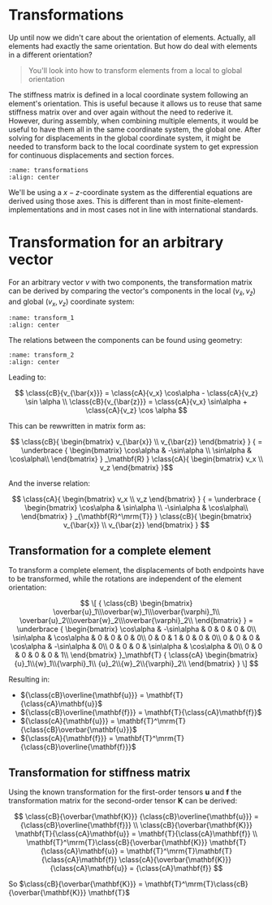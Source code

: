# Transformations

Up until now we didn't care about the orientation of elements. Actually, all elements had exactly the same orientation. But how do deal with elements in a different orientation?

> You'll look into how to transform elements from a local to global orientation

The stiffness matrix is defined in a local coordinate system following an element's orientation. This is useful because it allows us to reuse that same stiffness matrix over and over again without the need to rederive it. However, during assembly, when combining multiple elements, it would be useful to have them all in the same coordinate system, the global one. After solving for displacements in the global coordinate system, it might be needed to transform back to the local coordinate system to get expression for continuous displacements and section forces.

```{figure} transformations.svg
:name: transformations
:align: center
```

We'll be using a $x-z$-coordinate system as the differential equations are derived using those axes. This is different than in most finite-element-implementations and in most cases not in line with international standards.

# Transformation for an arbitrary vector

For an arbitrary vector $v$ with two components, the transformation matrix can be derived by comparing the vector's components in the local ($v_{\bar x}, v_{\bar z}$) and global ($v_x,v_z$) coordinate system:

```{figure} transform_1.svg
:name: transform_1
:align: center
```

The relations between the components can be found using geometry:

```{figure} transform_2.svg
:name: transform_2
:align: center
```

Leading to:

$$
\class{cB}{v_{\bar{x}}} = \class{cA}{v_x} \cos\alpha - \class{cA}{v_z} \sin \alpha \\
\class{cB}{v_{\bar{z}}} = \class{cA}{v_x} \sin\alpha + \class{cA}{v_z} \cos \alpha
$$

This can be rewwritten in matrix form as:

$$ \class{cB}{
      \begin{bmatrix}
	v_{\bar{x}} \\ v_{\bar{z}}
      \end{bmatrix}
      }
      {
      =
      \underbrace
      {
	\begin{bmatrix}
	  \cos\alpha & -\sin\alpha \\ \sin\alpha & \cos\alpha\\
	\end{bmatrix}
      }
      _\mathbf{R}
      }
      \class{cA}{
      \begin{bmatrix}
	v_x \\ v_z
      \end{bmatrix}
      }$$

And the inverse relation:

$$
\class{cA}{
      \begin{bmatrix}
	v_x \\ v_z
      \end{bmatrix}
      }
      {
      =
      \underbrace
      {
	\begin{bmatrix}
	  \cos\alpha & \sin\alpha \\ -\sin\alpha & \cos\alpha\\
	\end{bmatrix}
      }
      _{\mathbf{R}^\mrm{T}}
      }
      \class{cB}{
      \begin{bmatrix}
	v_{\bar{x}} \\ v_{\bar{z}}
      \end{bmatrix}
      }
$$

## Transformation for a complete element

To transform a complete element, the displacements of both endpoints have to be transformed, while the rotations are independent of the element orientation:

$$
\[
      {
	\class{cB}
	\begin{bmatrix}
	  \overbar{u}_1\\\overbar{w}_1\\\overbar{\varphi}_1\\
	  \overbar{u}_2\\\overbar{w}_2\\\overbar{\varphi}_2\\
	\end{bmatrix}
      }
      =
      \underbrace
      {
	\begin{bmatrix}
	  \cos\alpha & -\sin\alpha & 0 & 0 & 0 & 0\\
	  \sin\alpha &  \cos\alpha & 0 & 0 & 0 & 0\\
	  0 & 0 & 1 & 0 & 0 & 0\\
	  0 & 0 & 0 & \cos\alpha & -\sin\alpha & 0\\
	  0 & 0 & 0 & \sin\alpha &  \cos\alpha & 0\\
	  0 & 0 & 0 & 0 & 0 & 1\\
	\end{bmatrix}
      }_\mathbf{T}
      {
	\class{cA}
	\begin{bmatrix}
	  {u}_1\\{w}_1\\{\varphi}_1\\
	  {u}_2\\{w}_2\\{\varphi}_2\\
	\end{bmatrix}
      }
    \]
$$

Resulting in:

- ${\class{cB}\overline{\mathbf{u}}} = \mathbf{T}{\class{cA}\mathbf{u}}$
- ${\class{cB}\overline{\mathbf{f}}} = \mathbf{T}{\class{cA}\mathbf{f}}$
- ${\class{cA}{\mathbf{u}}} = \mathbf{T}^\mrm{T}{\class{cB}\overbar{\mathbf{u}}}$
- ${\class{cA}{\mathbf{f}}} = \mathbf{T}^\mrm{T}{\class{cB}\overline{\mathbf{f}}}$

## Transformation for stiffness matrix

Using the known transformation for the first-order tensors $\mathbf{u}$ and $\mathbf{f}$ the transformation matrix for the second-order tensor $\mathbf{K}$ can be derived:

$$
\class{cB}{\overbar{\mathbf{K}}} {\class{cB}\overline{\mathbf{u}}} = {\class{cB}\overline{\mathbf{f}}} \\
\class{cB}{\overbar{\mathbf{K}}} \mathbf{T}{\class{cA}\mathbf{u}} = \mathbf{T}{\class{cA}\mathbf{f}} \\
\mathbf{T}^\mrm{T}\class{cB}{\overbar{\mathbf{K}}} \mathbf{T}{\class{cA}\mathbf{u}} = \mathbf{T}^\mrm{T}\mathbf{T}{\class{cA}\mathbf{f}} 
\class{cA}{\overbar{\mathbf{K}}}{\class{cA}\mathbf{u}} = {\class{cA}\mathbf{f}} 
$$

So $\class{cB}{\overbar{\mathbf{K}}} = \mathbf{T}^\mrm{T}\class{cB}{\overbar{\mathbf{K}}} \mathbf{T}$
